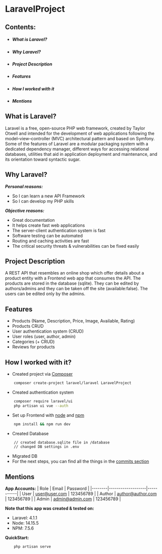 # LaravelProject


## Contents:
- ##### What is Laravel?
- ##### Why Laravel?
- ##### Project Description 
- ##### Features
- ##### How I worked with it 
- ##### Mentions

## What is Laravel?

Laravel is a free, open-source PHP web framework, created by Taylor Otwell and intended for the development of web applications following the model–view–controller (MVC) architectural pattern and based on Symfony. Some of the features of Laravel are a modular packaging system with a dedicated dependency manager, different ways for accessing relational databases, utilities that aid in application deployment and maintenance, and its orientation toward syntactic sugar.

## Why Laravel?

___Personal reasons:___
- So I can learn a new API Framework
- So I can develop my PHP skills

___Objective reasons:___

- Great documentation
- It helps create fast web applications
- The server-client authentication system is fast
- Software testing can be automated
- Routing and caching activities are fast
- The critical security threats & vulnerabilities can be fixed easily

## Project Description
    
A REST API that resembles an online shop which offer details about a product entity with a Frontend web app that consumes the API. The products are stored in the database (sqlite). They can be edited by authors/admins and they can be taken off the site (available:false). The users can be edited only by the admins.

## Features

- Products (Name, Description, Price, Image, Available, Rating)
- Products CRUD
- User authentication system (CRUD)
- User roles (user, author, admin)
- Categories (+ CRUD)
- Reviews for products

## How I worked with it?

- Created project via [Composer]
```sh
    composer create-project laravel/laravel LaravelProject
```
- Created authentication system
```sh
    composer require laravel/ui
    php artisan ui vue --auth
```
- Set up Frontend with [node] and [npm]
```sh
    npm install && npm run dev
```
- Created Database
```sh
    // created database.sqlite file in /database
    // changed DB settings in .env
```
- Migrated DB
- For the next steps, you can find all the things in the [commits section]

## Mentions

__App Accounts:__
| Role   | Email             | Password  |
|--------|-------------------|-----------|
| User   | user@user.com     | 123456789 |
| Author | author@author.com | 123456789 |
| Admin  | admin@admin.com   | 123456789 |

__Note that this app was created & tested on:__
- Laravel: 4.1.1
- Node: 14.15.5
- NPM: 7.5.6

__QuickStart:__
```sh
    php artisan serve
```

[//]: # (These are reference links used in the body of this note and get stripped out when the markdown processor does its job. There is no need to format nicely because it shouldn't be seen. Thanks SO - http://stackoverflow.com/questions/4823468/store-comments-in-markdown-syntax)


   [Composer]: <https://getcomposer.org/>
   [node]: <https://nodejs.org>
   [npm]: <https://www.npmjs.com>
   [commits section]: <https://github.com/SebastianRichiteanu/LaravelProject/commits/main>

